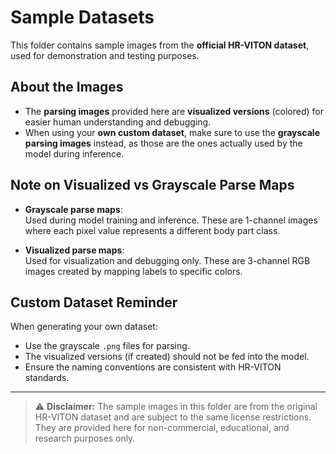 # Sample Datasets

This folder contains sample images from the **official HR-VITON dataset**, used for demonstration and testing purposes.

## About the Images

- The **parsing images** provided here are **visualized versions** (colored) for easier human understanding and debugging.
- When using your **own custom dataset**, make sure to use the **grayscale parsing images** instead, as those are the ones actually used by the model during inference.

## Note on Visualized vs Grayscale Parse Maps

- **Grayscale parse maps**:  
  Used during model training and inference. These are 1-channel images where each pixel value represents a different body part class.

- **Visualized parse maps**:  
  Used for visualization and debugging only. These are 3-channel RGB images created by mapping labels to specific colors.

## Custom Dataset Reminder

When generating your own dataset:
- Use the grayscale `.png` files for parsing.
- The visualized versions (if created) should not be fed into the model.
- Ensure the naming conventions are consistent with HR-VITON standards.

---

> ⚠️ **Disclaimer:** The sample images in this folder are from the original HR-VITON dataset and are subject to the same license restrictions. They are provided here for non-commercial, educational, and research purposes only.

